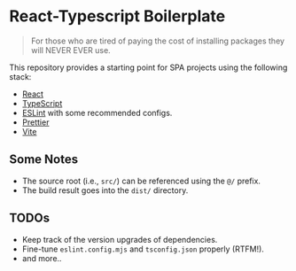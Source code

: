 # React-Typescript Boilerplate

> For those who are tired of paying the cost of installing packages they will NEVER EVER use.

This repository provides a starting point for SPA projects using the following stack:

- [React](https://reactjs.org/)
- [TypeScript](https://www.typescriptlang.org/)
- [ESLint](https://eslint.org/) with some recommended configs.
- [Prettier](https://prettier.io/)
- [Vite](https://vite.dev/)

## Some Notes

- The source root (i.e., `src/`) can be referenced using the `@/` prefix.
- The build result goes into the `dist/` directory.

## TODOs

- Keep track of the version upgrades of dependencies.
- Fine-tune `eslint.config.mjs` and `tsconfig.json` properly (RTFM!).
- and more..
